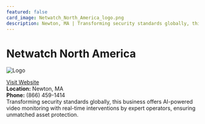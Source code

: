 ```yaml
---
featured: false
card_image: Netwatch_North_America_logo.png
description: Newton, MA | Transforming security standards globally, this business offers AI-powered video monitoring with real-time interventions by expert operators, ensuring unmatched asset protection.
---
```


# Netwatch North America
<img src="Netwatch_North_America_logo.png" alt="Logo" style="max-width: 200px; height: auto;">

<a href="http://netwatchusa.com">Visit Website</a>  
**Location:** Newton, MA  
**Phone:** (866) 459-1414 <br>
Transforming security standards globally, this business offers AI-powered video monitoring with real-time interventions by expert operators, ensuring unmatched asset protection.
